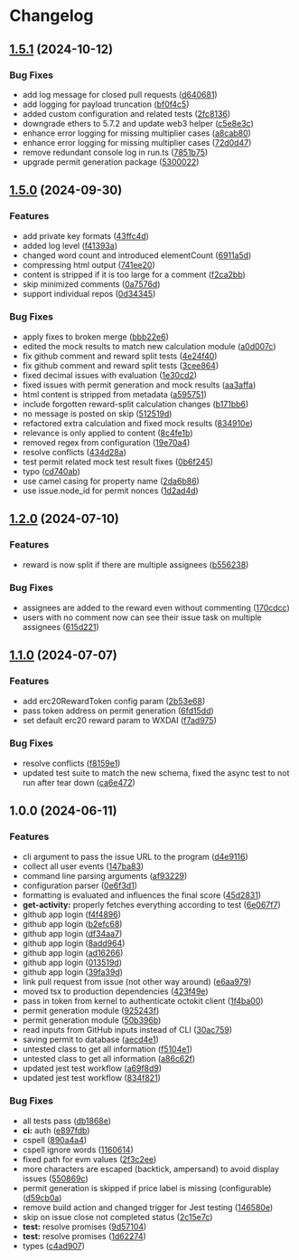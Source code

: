 # Changelog

## [1.5.1](https://github.com/ubiquity-os-marketplace/text-conversation-rewards/compare/v1.5.0...v1.5.1) (2024-10-12)

### Bug Fixes

- add log message for closed pull requests ([d640681](https://github.com/ubiquity-os-marketplace/text-conversation-rewards/commit/d640681cbcbbf5961e61c4f41eec8b82d963444d))
- add logging for payload truncation ([bf0f4c5](https://github.com/ubiquity-os-marketplace/text-conversation-rewards/commit/bf0f4c5f6aaa8714baf8e4653f36f275f695374f))
- added custom configuration and related tests ([2fc8136](https://github.com/ubiquity-os-marketplace/text-conversation-rewards/commit/2fc8136813c94553cc1631d50b87901831405484))
- downgrade ethers to 5.7.2 and update web3 helper ([c5e8e3c](https://github.com/ubiquity-os-marketplace/text-conversation-rewards/commit/c5e8e3c0877bd21e80d745bdae557d28c74bd7f4))
- enhance error logging for missing multiplier cases ([a8cab80](https://github.com/ubiquity-os-marketplace/text-conversation-rewards/commit/a8cab808e30cd1e156e795de22a63a386c39c591))
- enhance error logging for missing multiplier cases ([72d0d47](https://github.com/ubiquity-os-marketplace/text-conversation-rewards/commit/72d0d4711eec68f7880e95762ccb5a853cf2299a))
- remove redundant console log in run.ts ([7851b75](https://github.com/ubiquity-os-marketplace/text-conversation-rewards/commit/7851b7524822c42b62e1c67dca4a00bcbe9d7f4f))
- upgrade permit generation package ([5300022](https://github.com/ubiquity-os-marketplace/text-conversation-rewards/commit/5300022f2b45d0d1b5c48b2d0db46014a5643bf5))

## [1.5.0](https://github.com/ubiquity-os-marketplace/conversation-rewards/compare/v1.4.0...v1.5.0) (2024-09-30)

### Features

- add private key formats ([43ffc4d](https://github.com/ubiquity-os-marketplace/conversation-rewards/commit/43ffc4d11692c9f4f6129288c7c0513698c60b34))
- added log level ([f41393a](https://github.com/ubiquity-os-marketplace/conversation-rewards/commit/f41393ac5651a16b9af79a406997fcdcfdbf1d03))
- changed word count and introduced elementCount ([6911a5d](https://github.com/ubiquity-os-marketplace/conversation-rewards/commit/6911a5d0586cfbb415e3653d3ddaf15d5dc311ea))
- compressing html output ([741ee20](https://github.com/ubiquity-os-marketplace/conversation-rewards/commit/741ee20362c00963d8444d7cb8c0c95857420d9d))
- content is stripped if it is too large for a comment ([f2ca2bb](https://github.com/ubiquity-os-marketplace/conversation-rewards/commit/f2ca2bb27b2a6be04304d9b6e02e5b1b9f18a286))
- skip minimized comments ([0a7576d](https://github.com/ubiquity-os-marketplace/conversation-rewards/commit/0a7576d65ea6845f771c9b2c26c39481743ee32c))
- support individual repos ([0d34345](https://github.com/ubiquity-os-marketplace/conversation-rewards/commit/0d343459bdd42f23c22077c8fc9d2ddce46fa2ca))

### Bug Fixes

- apply fixes to broken merge ([bbb22e6](https://github.com/ubiquity-os-marketplace/conversation-rewards/commit/bbb22e641255085bdb97c01cee4da00455239b57))
- edited the mock results to match new calculation module ([a0d007c](https://github.com/ubiquity-os-marketplace/conversation-rewards/commit/a0d007cde2deb51385d72984e88f945deea42d41))
- fix github comment and reward split tests ([4e24f40](https://github.com/ubiquity-os-marketplace/conversation-rewards/commit/4e24f40430473211ffed8aab72a5998f6df48660))
- fix github comment and reward split tests ([3cee864](https://github.com/ubiquity-os-marketplace/conversation-rewards/commit/3cee86421ae55c74736380cc98beba018c75c4ff))
- fixed decimal issues with evaluation ([1e30cd2](https://github.com/ubiquity-os-marketplace/conversation-rewards/commit/1e30cd22a30ce460859cfda45eb63fc549776ea8))
- fixed issues with permit generation and mock results ([aa3affa](https://github.com/ubiquity-os-marketplace/conversation-rewards/commit/aa3affa772945618a51caffbc7705489b9233204))
- html content is stripped from metadata ([a595751](https://github.com/ubiquity-os-marketplace/conversation-rewards/commit/a59575127e688503335e9d81d5790029b64bdf74))
- include forgotten reward-split calculation changes ([b171bb6](https://github.com/ubiquity-os-marketplace/conversation-rewards/commit/b171bb68383b8d5e20dc38cd86fd052fb0334a48))
- no message is posted on skip ([512519d](https://github.com/ubiquity-os-marketplace/conversation-rewards/commit/512519db690d81a8eeb6178e40f61bccec6e9b14))
- refactored extra calculation and fixed mock results ([834910e](https://github.com/ubiquity-os-marketplace/conversation-rewards/commit/834910e777ab751e9bef4255f8b418ab31c8cb5b))
- relevance is only applied to content ([8c4fe1b](https://github.com/ubiquity-os-marketplace/conversation-rewards/commit/8c4fe1b57e154581186d97148725d6c4e04ba7b1))
- removed regex from configuration ([19e70a4](https://github.com/ubiquity-os-marketplace/conversation-rewards/commit/19e70a4e946e8b6560a9265de95198c6c2d56b46))
- resolve conflicts ([434d28a](https://github.com/ubiquity-os-marketplace/conversation-rewards/commit/434d28a58f9aa815f5df0481e8d654190ad08176))
- test permit related mock test result fixes ([0b6f245](https://github.com/ubiquity-os-marketplace/conversation-rewards/commit/0b6f24537696ea3d621a6b27e12e27d72136830b))
- typo ([cd740ab](https://github.com/ubiquity-os-marketplace/conversation-rewards/commit/cd740ab0ec3c7cbe33c50c550e082631afb0704e))
- use camel casing for property name ([2da6b86](https://github.com/ubiquity-os-marketplace/conversation-rewards/commit/2da6b868c9700b68e5bbedfb64683e42b384755c))
- use issue.node_id for permit nonces ([1d2ad4d](https://github.com/ubiquity-os-marketplace/conversation-rewards/commit/1d2ad4d04c43184de6559aabb36be7f506287a79))

## [1.2.0](https://github.com/ubiquibot/conversation-rewards/compare/v1.1.0...v1.2.0) (2024-07-10)

### Features

- reward is now split if there are multiple assignees ([b556238](https://github.com/ubiquity-os/conversation-rewards/commit/b55623812633bc48760e07bbbd7a1c8f7509121d))

### Bug Fixes

- assignees are added to the reward even without commenting ([170cdcc](https://github.com/ubiquity-os/conversation-rewards/commit/170cdcc694cf4499eb8210beff1a58885c99c5a4))
- users with no comment now can see their issue task on multiple assignees ([615d221](https://github.com/ubiquity-os/conversation-rewards/commit/615d221bc1d0a8129f58e2c0ff5c06339d177792))

## [1.1.0](https://github.com/ubiquity-os/conversation-rewards/compare/v1.0.0...v1.1.0) (2024-07-07)

### Features

- add erc20RewardToken config param ([2b53e68](https://github.com/ubiquity-os/conversation-rewards/commit/2b53e6875178d8f4ead54a620dc13e0e5f8c2322))
- pass token address on permit generation ([6fd15dd](https://github.com/ubiquity-os/conversation-rewards/commit/6fd15ddcdf71062f905a14ddf4c4dd5fe8051e38))
- set default erc20 reward param to WXDAI ([f7ad975](https://github.com/ubiquity-os/conversation-rewards/commit/f7ad97538c7a5da1dfee37f309be4a2885847574))

### Bug Fixes

- resolve conflicts ([f8159e1](https://github.com/ubiquity-os/conversation-rewards/commit/f8159e16d7988ba7346208fba8d18b25115fe4bb))
- updated test suite to match the new schema, fixed the async test to not run after tear down ([ca6e472](https://github.com/ubiquity-os/conversation-rewards/commit/ca6e472511cbecad9a7b3ce7ba137e9c6b3ce3ff))

## 1.0.0 (2024-06-11)

### Features

- cli argument to pass the issue URL to the program ([d4e9116](https://github.com/ubiquity-os/conversation-rewards/commit/d4e91169ffd22b0f3bd0c26adc5829391c37437f))
- collect all user events ([147ba83](https://github.com/ubiquity-os/conversation-rewards/commit/147ba83525c8626ebfccae97c30f368e087f4029))
- command line parsing arguments ([af93229](https://github.com/ubiquity-os/conversation-rewards/commit/af932291d1b17f535b2cc5e5c02ce2ad4cfe7028))
- configuration parser ([0e6f3d1](https://github.com/ubiquity-os/conversation-rewards/commit/0e6f3d192713bf5803b82aa5c80f73d8fab0989a))
- formatting is evaluated and influences the final score ([45d2831](https://github.com/ubiquity-os/conversation-rewards/commit/45d2831ffb0337a68d4d4280f6a550c12c712d68))
- **get-activity:** properly fetches everything according to test ([6e067f7](https://github.com/ubiquity-os/conversation-rewards/commit/6e067f71b69f58f1f1391ccce522c67fafd8fb94))
- github app login ([f4f4896](https://github.com/ubiquity-os/conversation-rewards/commit/f4f4896b8611acd53f61685a6774665b5dfb8928))
- github app login ([b2efc68](https://github.com/ubiquity-os/conversation-rewards/commit/b2efc68d996d9202ff4bd6a3385e9922e8eda846))
- github app login ([df34aa7](https://github.com/ubiquity-os/conversation-rewards/commit/df34aa71a1c36563f34a14ea1fb4220642332012))
- github app login ([8add964](https://github.com/ubiquity-os/conversation-rewards/commit/8add9648f2717d71b6fb32b806fb97fd7cad800c))
- github app login ([ad16266](https://github.com/ubiquity-os/conversation-rewards/commit/ad1626672a42d5e2ba3f6404cb51db6d233e0c9c))
- github app login ([013519d](https://github.com/ubiquity-os/conversation-rewards/commit/013519d80fad987f7ca7bfb2774f7d5ed00d9468))
- github app login ([39fa39d](https://github.com/ubiquity-os/conversation-rewards/commit/39fa39d58f38e984e3b3120d09338becef753e36))
- link pull request from issue (not other way around) ([e6aa979](https://github.com/ubiquity-os/conversation-rewards/commit/e6aa97973e7b8bb64551bd060ab6e2e005b6d4d3))
- moved tsx to production dependencies ([423f49e](https://github.com/ubiquity-os/conversation-rewards/commit/423f49e2dfaff1b8ca4603100cd89aa41b0b6e52))
- pass in token from kernel to authenticate octokit client ([1f4ba00](https://github.com/ubiquity-os/conversation-rewards/commit/1f4ba009bd81b3cbea79e8cde1735407d0504037))
- permit generation module ([925243f](https://github.com/ubiquity-os/conversation-rewards/commit/925243f8ac5cc847b4b63ac76195d0d3de3c9fed))
- permit generation module ([50b396b](https://github.com/ubiquity-os/conversation-rewards/commit/50b396b26e1bec433f193481004a7db6505f5ba5))
- read inputs from GitHub inputs instead of CLI ([30ac759](https://github.com/ubiquity-os/conversation-rewards/commit/30ac759a2e81633304f91ff127a7d6848af420d2))
- saving permit to database ([aecd4e1](https://github.com/ubiquity-os/conversation-rewards/commit/aecd4e127e9341ae18c18b14bf7c1c5dc8f98a6b))
- untested class to get all information ([f5104e1](https://github.com/ubiquity-os/conversation-rewards/commit/f5104e14034cf2b6174bff1c6d3669aa177e438c))
- untested class to get all information ([a86c62f](https://github.com/ubiquity-os/conversation-rewards/commit/a86c62f67c48a129dcb904d6fd69663c9e847f0d))
- updated jest test workflow ([a69f8d9](https://github.com/ubiquity-os/conversation-rewards/commit/a69f8d9c82a8316b90f4c9f14b177185ebefcb25))
- updated jest test workflow ([834f821](https://github.com/ubiquity-os/conversation-rewards/commit/834f821b42079c30d8e194749e6538e2d5a17ceb))

### Bug Fixes

- all tests pass ([db1868e](https://github.com/ubiquity-os/conversation-rewards/commit/db1868e60fe96ea9f8a30a347d40e1cac7c9e067))
- **ci:** auth ([e897fdb](https://github.com/ubiquity-os/conversation-rewards/commit/e897fdb4c0bcaeecbd6b6445a85a58d26b613338))
- cspell ([890a4a4](https://github.com/ubiquity-os/conversation-rewards/commit/890a4a4c250d40d99fb6e127664c02544eef0826))
- cspell ignore words ([1160614](https://github.com/ubiquity-os/conversation-rewards/commit/11606142d26cbd57c7c33f9e08d0e0a6bab689d2))
- fixed path for evm values ([2f3c2ee](https://github.com/ubiquity-os/conversation-rewards/commit/2f3c2ee229400031e1fd95324d91677eda84925e))
- more characters are escaped (backtick, ampersand) to avoid display issues ([550869c](https://github.com/ubiquity-os/conversation-rewards/commit/550869c13e48e4bb2865acb629bed66b6a3ab1e6))
- permit generation is skipped if price label is missing (configurable) ([d59cb0a](https://github.com/ubiquity-os/conversation-rewards/commit/d59cb0a93c50770ec946514627ca34406e3da2e0))
- remove build action and changed trigger for Jest testing ([146580e](https://github.com/ubiquity-os/conversation-rewards/commit/146580efc68b6d8ccaf56ba3873bc2dead03bd68))
- skip on issue close not completed status ([2c15e7c](https://github.com/ubiquity-os/conversation-rewards/commit/2c15e7c44ea878221cce0afba4b93ffa3f4da067))
- **test:** resolve promises ([9d57104](https://github.com/ubiquity-os/conversation-rewards/commit/9d571040cc8219c23a506ff8809273b991058f49))
- **test:** resolve promises ([1d62274](https://github.com/ubiquity-os/conversation-rewards/commit/1d62274efb1cafea37356cf7d59069a4413bc436))
- types ([c4ad907](https://github.com/ubiquity-os/conversation-rewards/commit/c4ad90732a3ba25098866ecb09103d8b780f05c8))

